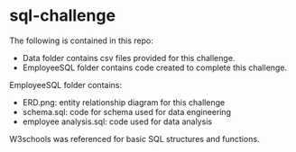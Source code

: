 # sql-challenge

The following is contained in this repo:
- Data folder contains csv files provided for this challenge.
- EmployeeSQL folder contains code created to complete this challenge.

EmployeeSQL folder contains:
- ERD.png: entity relationship diagram for this challenge
- schema.sql: code for schema used for data engineering
- employee analysis.sql: code used for data analysis

W3schools was referenced for basic SQL structures and functions.
